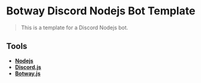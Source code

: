 # Botway Discord Nodejs Bot Template

> This is a template for a Discord Nodejs bot.

## Tools

- [**Nodejs**](https://nodejs.org)
- [**Discord.js**](https://discord.js.org)
- [**Botway.js**](https://npm.im/botway.js)
